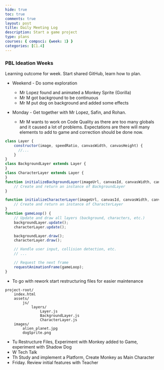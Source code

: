 ```yaml
---
hide: true
toc: true
comments: true
layout: post
title: Daily Meeting Log
description: Start a game project
type: plans
courses: { compsci: {week: 1} }
categories: [C1.4]
---
```


### PBL Ideation Weeks

Learning outcome for week.  Start shared GitHub, learn how to plan.

- Weekend - Do some exploration
  - Mr Lopez found and animated a Monkey Sprite (Gorilla)
  - Mr M got background to be continuous
  - Mr M put dog on background and added some effects

- Monday - Get together with Mr Lopez, Safin, and Rohan.
  - Mr M wants to work on Code Quality as there are too many globals and it caused a lot of problems.  Expectations are there will many elements to add to game and correction should be done now.

```javascript
class Layer {
    constructor(image, speedRatio, canvasWidth, canvasHeight) {
      //...
    }
}
class BackgroundLayer extends Layer {
}
class CharacterLayer extends Layer {
}
function initializeBackgroundLayer(imageUrl, canvasId, canvasWidth, canvasHeight) {
    // Create and return an instance of BackgroundLayer
}

function initializeCharacterLayer(imageUrl, canvasId, canvasWidth, canvasHeight, characterType) {
    // Create and return an instance of CharacterLayer
}
function gameLoop() {
    // Update and draw all layers (background, characters, etc.)
    backgroundLayer.update();
    characterLayer.update();

    backgroundLayer.draw();
    characterLayer.draw();

    // Handle user input, collision detection, etc.
    // ...

    // Request the next frame
    requestAnimationFrame(gameLoop);
}    
```

- To go with rework start restructuring files for easier maintenance

```text
project-root/
    index.html
    assets/
        js/
            layers/
                Layer.js
                BackgroundLayer.js
                CharacterLayer.js
    images/
        alien_planet.jpg
        dogSprite.png
```

- Tu Restructure Files, Experiment with Monkey added to Game, experiment with Shadow Dog
- W  Tech Talk
- Th Study and implement a Platform, Create Monkey as Main Character
- Friday.  Review initial features with Teacher
  